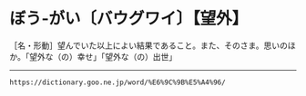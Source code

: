 # ぼう‐がい〔バウグワイ〕【望外】

［名・形動］望んでいた以上によい結果であること。また、そのさま。思いのほか。「望外な（の）幸せ」「望外な（の）出世」

---
`https://dictionary.goo.ne.jp/word/%E6%9C%9B%E5%A4%96/`